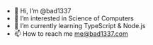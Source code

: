 - 👋 Hi, I’m @bad1337
- 👀 I’m interested in Science of Computers
- 🌱 I’m currently learning TypeScript & Node.js
- 📫 How to reach me me@bad1337.com

<!---
bad1337/bad1337 is a ✨ special ✨ repository because its `README.md` (this file) appears on your GitHub profile.
You can click the Preview link to take a look at your changes.
--->
